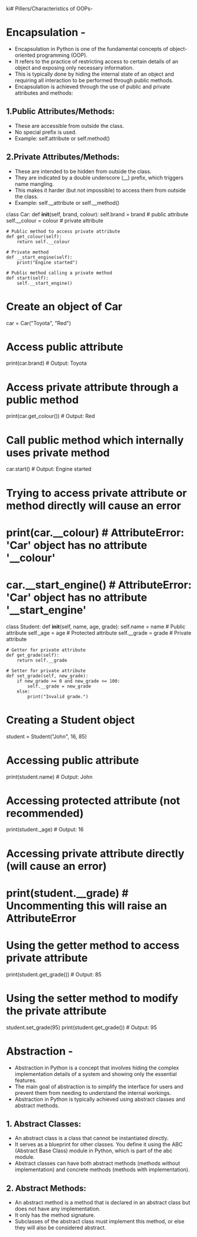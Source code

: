 ki# Pillers/Characteristics of OOPs-

# Encapsulation -
- Encapsulation in Python is one of the fundamental concepts of object-oriented programming (OOP).
- It refers to the practice of restricting access to certain details of an object and exposing only necessary information.
- This is typically done by hiding the internal state of an object and requiring all interaction to be performed through public methods.
- Encapsulation is achieved through the use of public and private attributes and methods:

## 1.Public Attributes/Methods:
- These are accessible from outside the class.
- No special prefix is used.
- Example: self.attribute or self.method()

## 2.Private Attributes/Methods:
- These are intended to be hidden from outside the class.
- They are indicated by a double underscore (__) prefix, which triggers name mangling.
- This makes it harder (but not impossible) to access them from outside the class.
- Example: self.__attribute or self.__method()




class Car:
    def __init__(self, brand, colour):
        self.brand = brand  # public attribute
        self.__colour = colour  # private attribute

    # Public method to access private attribute
    def get_colour(self):
        return self.__colour

    # Private method
    def __start_engine(self):
        print("Engine started")

    # Public method calling a private method
    def start(self):
        self.__start_engine()

# Create an object of Car
car = Car("Toyota", "Red")

# Access public attribute
print(car.brand)  # Output: Toyota

# Access private attribute through a public method
print(car.get_colour())  # Output: Red

# Call public method which internally uses private method
car.start()  # Output: Engine started

# Trying to access private attribute or method directly will cause an error
# print(car.__colour)  # AttributeError: 'Car' object has no attribute '__colour'
# car.__start_engine()  # AttributeError: 'Car' object has no attribute '__start_engine'





class Student:
    def __init__(self, name, age, grade):
        self.name = name         # Public attribute
        self._age = age          # Protected attribute
        self.__grade = grade     # Private attribute

    # Getter for private attribute
    def get_grade(self):
        return self.__grade

    # Setter for private attribute
    def set_grade(self, new_grade):
        if new_grade >= 0 and new_grade <= 100:
            self.__grade = new_grade
        else:
            print("Invalid grade.")

# Creating a Student object
student = Student("John", 16, 85)

# Accessing public attribute
print(student.name)  # Output: John

# Accessing protected attribute (not recommended)
print(student._age)  # Output: 16

# Accessing private attribute directly (will cause an error)
# print(student.__grade)  # Uncommenting this will raise an AttributeError

# Using the getter method to access private attribute
print(student.get_grade())  # Output: 85

# Using the setter method to modify the private attribute
student.set_grade(95)
print(student.get_grade())  # Output: 95




# Abstraction -
- Abstraction in Python is a concept that involves hiding the complex implementation details of a system and showing only the essential features.
- The main goal of abstraction is to simplify the interface for users and prevent them from needing to understand the internal workings.
- Abstraction in Python is typically achieved using abstract classes and abstract methods.

## 1. Abstract Classes:
- An abstract class is a class that cannot be instantiated directly.
- It serves as a blueprint for other classes. You define it using the ABC (Abstract Base Class) module in Python, which is part of the abc module.
- Abstract classes can have both abstract methods (methods without implementation) and concrete methods (methods with implementation).

## 2. Abstract Methods:
- An abstract method is a method that is declared in an abstract class but does not have any implementation.
- It only has the method signature.
- Subclasses of the abstract class must implement this method, or else they will also be considered abstract.







